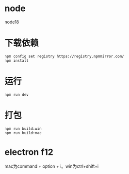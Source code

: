 # node

node18

# 下载依赖

```
npm config set registry https://registry.npmmirror.com/
npm install
```

# 运行

```
npm run dev
```

# 打包

```
npm run build:win
npm run build:mac
```

# electron f12

mac为command + option + i。win为ctrl+shift+i
